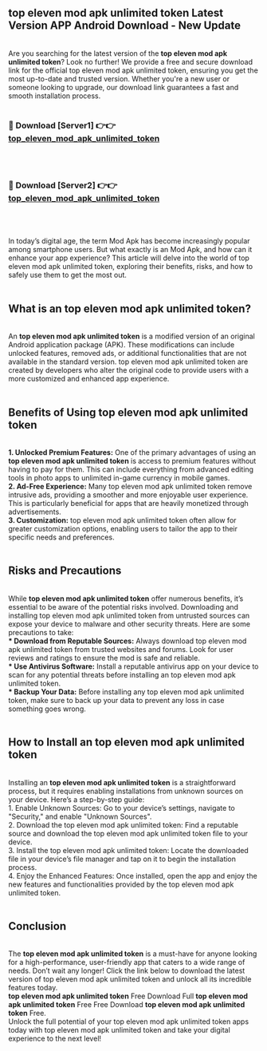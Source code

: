 ## top eleven mod apk unlimited token Latest Version APP Android Download - New Update
<br>
Are you searching for the latest version of the <strong>top eleven mod apk unlimited token</strong>? Look no further! We provide a free and secure download link for the official top eleven mod apk unlimited token, ensuring you get the most up-to-date and trusted version. Whether you're a new user or someone looking to upgrade, our download link guarantees a fast and smooth installation process.
<br>
<br>
<h3>🔴 Download [Server1] 👉👉 <a href="https://modyolo.store/top+eleven+mod+apk+unlimited+token">top_eleven_mod_apk_unlimited_token</a></h3><br>
<br>
<h3>🔴 Download [Server2] 👉👉 <a href="https://modyolo.store/top+eleven+mod+apk+unlimited+token">top_eleven_mod_apk_unlimited_token</a></h3><br>
<br>
<br>
In today’s digital age, the term Mod Apk has become increasingly popular among smartphone users. But what exactly is an Mod Apk, and how can it enhance your app experience? This article will delve into the world of top eleven mod apk unlimited token, exploring their benefits, risks, and how to safely use them to get the most out.
<br>
<br>
<h2>What is an top eleven mod apk unlimited token?</h2>
<br>
An <strong>top eleven mod apk unlimited token</strong> is a modified version of an original Android application package (APK). These modifications can include unlocked features, removed ads, or additional functionalities that are not available in the standard version. top eleven mod apk unlimited token are created by developers who alter the original code to provide users with a more customized and enhanced app experience.
<br>
<br>
<h2>Benefits of Using top eleven mod apk unlimited token</h2>
<br>
<strong> 1. Unlocked Premium Features:</strong> One of the primary advantages of using an <strong>top eleven mod apk unlimited token</strong> is access to premium features without having to pay for them. This can include everything from advanced editing tools in photo apps to unlimited in-game currency in mobile games.
<br>
<strong> 2. Ad-Free Experience:</strong> Many top eleven mod apk unlimited token remove intrusive ads, providing a smoother and more enjoyable user experience. This is particularly beneficial for apps that are heavily monetized through advertisements.
<br>
<strong> 3. Customization:</strong> top eleven mod apk unlimited token often allow for greater customization options, enabling users to tailor the app to their specific needs and preferences.
<br>
<br>
<h2>Risks and Precautions</h2>
<br>
While <strong>top eleven mod apk unlimited token</strong> offer numerous benefits, it’s essential to be aware of the potential risks involved. Downloading and installing top eleven mod apk unlimited token from untrusted sources can expose your device to malware and other security threats. Here are some precautions to take:
<br>
<strong> * Download from Reputable Sources:</strong> Always download top eleven mod apk unlimited token from trusted websites and forums. Look for user reviews and ratings to ensure the mod is safe and reliable.
<br>
<strong> * Use Antivirus Software:</strong> Install a reputable antivirus app on your device to scan for any potential threats before installing an top eleven mod apk unlimited token.
<br>
<strong> * Backup Your Data:</strong> Before installing any top eleven mod apk unlimited token, make sure to back up your data to prevent any loss in case something goes wrong.
<br>
<br>
<h2>How to Install an top eleven mod apk unlimited token</h2>
<br>
Installing an <strong>top eleven mod apk unlimited token</strong> is a straightforward process, but it requires enabling installations from unknown sources on your device. Here’s a step-by-step guide:
<br>
 1. Enable Unknown Sources: Go to your device’s settings, navigate to "Security," and enable "Unknown Sources".
<br>
 2. Download the top eleven mod apk unlimited token: Find a reputable source and download the top eleven mod apk unlimited token file to your device.
<br>
 3. Install the top eleven mod apk unlimited token: Locate the downloaded file in your device’s file manager and tap on it to begin the installation process.
<br>
 4. Enjoy the Enhanced Features: Once installed, open the app and enjoy the new features and functionalities provided by the top eleven mod apk unlimited token.
<br>
<br>
<h2><strong>Conclusion</strong></h2>
<br>
The <strong>top eleven mod apk unlimited token</strong> is a must-have for anyone looking for a high-performance, user-friendly app that caters to a wide range of needs. Don’t wait any longer! Click the link below to download the latest version of top eleven mod apk unlimited token and unlock all its incredible features today.
<br>
<strong>top eleven mod apk unlimited token</strong> Free Download Full <strong>top eleven mod apk unlimited token</strong> Free Free Download <strong>top eleven mod apk unlimited token</strong> Free.
<br>
Unlock the full potential of your top eleven mod apk unlimited token apps today with top eleven mod apk unlimited token and take your digital experience to the next level!